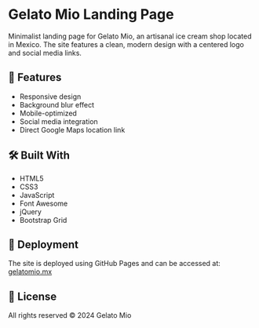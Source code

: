# Gelato Mio Landing Page

Minimalist landing page for Gelato Mio, an artisanal ice cream shop located in Mexico. The site features a clean, modern design with a centered logo and social media links.

## 🍦 Features

- Responsive design
- Background blur effect
- Mobile-optimized
- Social media integration
- Direct Google Maps location link

## 🛠️ Built With

- HTML5
- CSS3
- JavaScript
- Font Awesome
- jQuery
- Bootstrap Grid

## 🚀 Deployment

The site is deployed using GitHub Pages and can be accessed at:
[gelatomio.mx](https://gelatomio.mx)

## 📝 License

All rights reserved © 2024 Gelato Mio 